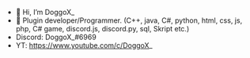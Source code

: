 - 👋 Hi, I’m DoggoX_
- 👀 Plugin developer/Programmer. (C++, java, C#, python, html, css, js, php, C# game, discord.js, discord.py, sql, Skript etc.)
- Discord: DoggoX_#6969
- YT: https://www.youtube.com/c/DoggoX_

